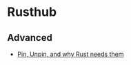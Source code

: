 # Rusthub

## Advanced 
- [Pin, Unpin, and why Rust needs them](https://blog.cloudflare.com/pin-and-unpin-in-rust/)

